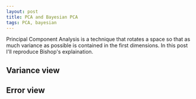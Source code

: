 ```yaml
---
layout: post
title: PCA and Bayesian PCA
tags: PCA, bayesian
---
```


Principal Component Analysis is a technique that rotates a space so that as much variance as possible is contained in the first dimensions. In this post I'll reproduce Bishop's explaination.

## Variance view

## Error view

